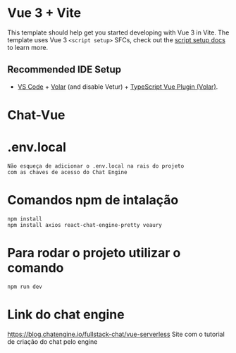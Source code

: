 # Vue 3 + Vite

This template should help get you started developing with Vue 3 in Vite. The template uses Vue 3 `<script setup>` SFCs, check out the [script setup docs](https://v3.vuejs.org/api/sfc-script-setup.html#sfc-script-setup) to learn more.

## Recommended IDE Setup

- [VS Code](https://code.visualstudio.com/) + [Volar](https://marketplace.visualstudio.com/items?itemName=Vue.volar) (and disable Vetur) + [TypeScript Vue Plugin (Volar)](https://marketplace.visualstudio.com/items?itemName=Vue.vscode-typescript-vue-plugin).
# Chat-Vue





# .env.local
    Não esqueça de adicionar o .env.local na rais do projeto
    com as chaves de acesso do Chat Engine
    

# Comandos npm de intalação

    npm install
    npm install axios react-chat-engine-pretty veaury


# Para rodar o projeto utilizar o comando
    npm run dev


# Link do chat engine 
https://blog.chatengine.io/fullstack-chat/vue-serverless Site com o tutorial de criação do chat pelo engine